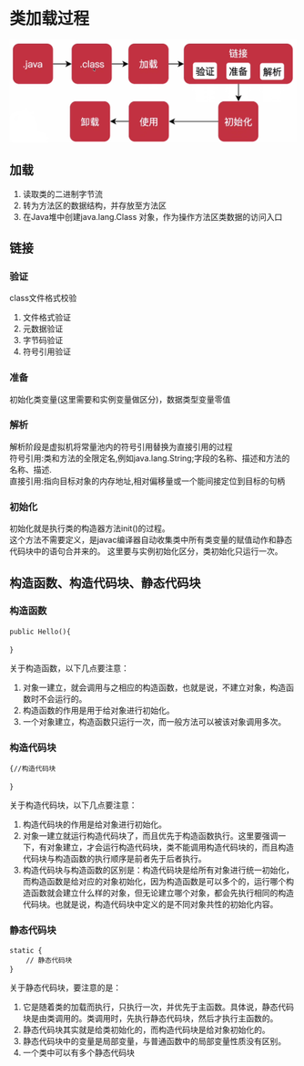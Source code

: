 # 类加载过程

![类加载过程](./imgs/类加载过程.png)


## 加载

1. 读取类的二进制字节流
2. 转为方法区的数据结构，并存放至方法区
3. 在Java堆中创建java.lang.Class 对象，作为操作方法区类数据的访问入口

## 链接

### 验证

class文件格式校验

1. 文件格式验证
2. 元数据验证
3. 字节码验证
4. 符号引用验证

### 准备

初始化类变量(这里需要和实例变量做区分)，数据类型变量零值

### 解析

解析阶段是虚拟机将常量池内的符号引用替换为直接引用的过程  
符号引用:类和方法的全限定名,例如java.lang.String;字段的名称、描述和方法的名称、描述.  
直接引用:指向目标对象的内存地址,相对偏移量或一个能间接定位到目标的句柄

### 初始化

初始化就是执行类的构造器方法init()的过程。  
这个方法不需要定义，是javac编译器自动收集类中所有类变量的赋值动作和静态代码块中的语句合并来的。
这里要与实例初始化区分，类初始化只运行一次。


## 构造函数、构造代码块、静态代码块
### 构造函数
```
public Hello(){
	
}
```
关于构造函数，以下几点要注意：

1. 对象一建立，就会调用与之相应的构造函数，也就是说，不建立对象，构造函数时不会运行的。
2. 构造函数的作用是用于给对象进行初始化。
3. 一个对象建立，构造函数只运行一次，而一般方法可以被该对象调用多次。

### 构造代码块
```
{//构造代码块

}
```
关于构造代码块，以下几点要注意：

1. 构造代码块的作用是给对象进行初始化。
2. 对象一建立就运行构造代码块了，而且优先于构造函数执行。这里要强调一下，有对象建立，才会运行构造代码块，类不能调用构造代码块的，而且构造代码块与构造函数的执行顺序是前者先于后者执行。
3. 构造代码块与构造函数的区别是：构造代码块是给所有对象进行统一初始化，而构造函数是给对应的对象初始化，因为构造函数是可以多个的，运行哪个构造函数就会建立什么样的对象，但无论建立哪个对象，都会先执行相同的构造代码块。也就是说，构造代码块中定义的是不同对象共性的初始化内容。

### 静态代码块
```
static {
	// 静态代码块
}
```
关于静态代码块，要注意的是：

1. 它是随着类的加载而执行，只执行一次，并优先于主函数。具体说，静态代码块是由类调用的。类调用时，先执行静态代码块，然后才执行主函数的。
2. 静态代码块其实就是给类初始化的，而构造代码块是给对象初始化的。
3. 静态代码块中的变量是局部变量，与普通函数中的局部变量性质没有区别。
4. 一个类中可以有多个静态代码块